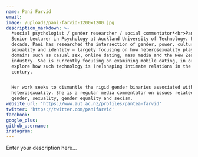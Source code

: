 ```yaml
---
name: Pani Farvid
email:
image: /uploads/pani-farvid-1200x1200.jpg
description_markdown: >-
  *social psychologist / gender researcher / social commentator*<br>Pani is a
  Senior Lecturer in Psychology at Auckland University of Technology. For over a
  decade, Pani has researched the intersection of gender, power, culture,
  sexuality and identity – largely focusing on how heterosexuality plays out in
  domains such as casual sex, online dating, mass media and the New Zealand sex
  industry. She is currently focusing on examining mobile dating, in order to
  explore how such technology is (re)shaping intimate relations in the 21st
  century.


  Her work seeks to dismantle the rigid gender binaries associated with
  heterosexuality. She is a regular media commentator on issues related to
  gender, sexuality, gender equality and sexism.
website_url: 'https://www.aut.ac.nz/profiles/pantea-farvid'
twitter: 'https://twitter.com/panifarvid'
facebook:
google_plus:
github_username:
instagram:
---
```


Enter your description here...
